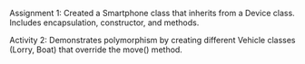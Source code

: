 Assignment 1: Created a Smartphone class that inherits from a Device class. Includes encapsulation, constructor, and methods.

Activity 2: Demonstrates polymorphism by creating different Vehicle classes (Lorry, Boat) that override the move() method.
